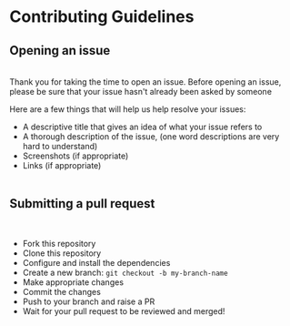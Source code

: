 # Contributing Guidelines

## Opening an issue
<br>
Thank you for taking the time to open an issue.
Before opening an issue, please be sure that your issue hasn't already been asked by someone

Here are a few things that will help us help resolve your issues:

- A descriptive title that gives an idea of what your issue refers to
- A thorough description of the issue, (one word descriptions are very hard to understand)
- Screenshots (if appropriate)
- Links (if appropriate)
<br><br>
## Submitting a pull request
<br>

- Fork this repository
- Clone this repository
- Configure and install the dependencies
- Create a new branch: `git checkout -b my-branch-name`
- Make appropriate changes
- Commit the changes
- Push to your branch and raise a PR
- Wait for your pull request to be reviewed and merged!
